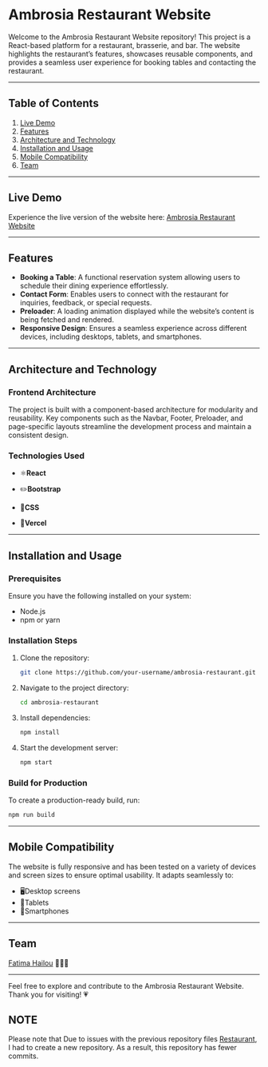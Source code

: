 # Ambrosia Restaurant Website

Welcome to the Ambrosia Restaurant Website repository! This project is a React-based platform for a restaurant, brasserie, and bar. The website highlights the restaurant’s features, showcases reusable components, and provides a seamless user experience for booking tables and contacting the restaurant.

---

## Table of Contents

1. [Live Demo](#live-demo)
2. [Features](#features)
3. [Architecture and Technology](#architecture-and-technology)
4. [Installation and Usage](#installation-and-usage)
5. [Mobile Compatibility](#mobile-compatibility)
6. [Team](#team)

---

## Live Demo

Experience the live version of the website here: [Ambrosia Restaurant Website](https://restaurant-ambrosia.vercel.app/)

---

## Features

- **Booking a Table**: A functional reservation system allowing users to schedule their dining experience effortlessly.
- **Contact Form**: Enables users to connect with the restaurant for inquiries, feedback, or special requests.
- **Preloader**: A loading animation displayed while the website’s content is being fetched and rendered.
- **Responsive Design**: Ensures a seamless experience across different devices, including desktops, tablets, and smartphones.

---

## Architecture and Technology

### Frontend Architecture
The project is built with a component-based architecture for modularity and reusability. Key components such as the Navbar, Footer, Preloader, and page-specific layouts streamline the development process and maintain a consistent design.

### Technologies Used

- ⚛️**React** 
  

- ✏️**Bootstrap** 


- 🎨**CSS** 


- 🌟**Vercel** 
  
---

## Installation and Usage

### Prerequisites
Ensure you have the following installed on your system:
- Node.js
- npm or yarn

### Installation Steps
1. Clone the repository:
   ```bash
   git clone https://github.com/your-username/ambrosia-restaurant.git
   ```
2. Navigate to the project directory:
   ```bash
   cd ambrosia-restaurant
   ```
3. Install dependencies:
   ```bash
   npm install
   ```
4. Start the development server:
   ```bash
   npm start
   ```

### Build for Production
To create a production-ready build, run:
```bash
npm run build
```

---

## Mobile Compatibility

The website is fully responsive and has been tested on a variety of devices and screen sizes to ensure optimal usability. It adapts seamlessly to:
- 🖥️Desktop screens
- 📔Tablets
- 📱Smartphones

---


## Team

[Fatima Hailou](https://github.com/Fatima20027) 💁‍♀️💕

---

Feel free to explore and contribute to the Ambrosia Restaurant Website. Thank you for visiting! 💗

## NOTE
Please note that Due to issues with the previous repository files [Restaurant](https://github.com/Fatima20027/Restaurant/tree/main/dashboard1), I had to create a new repository. As a result, this repository has fewer commits.